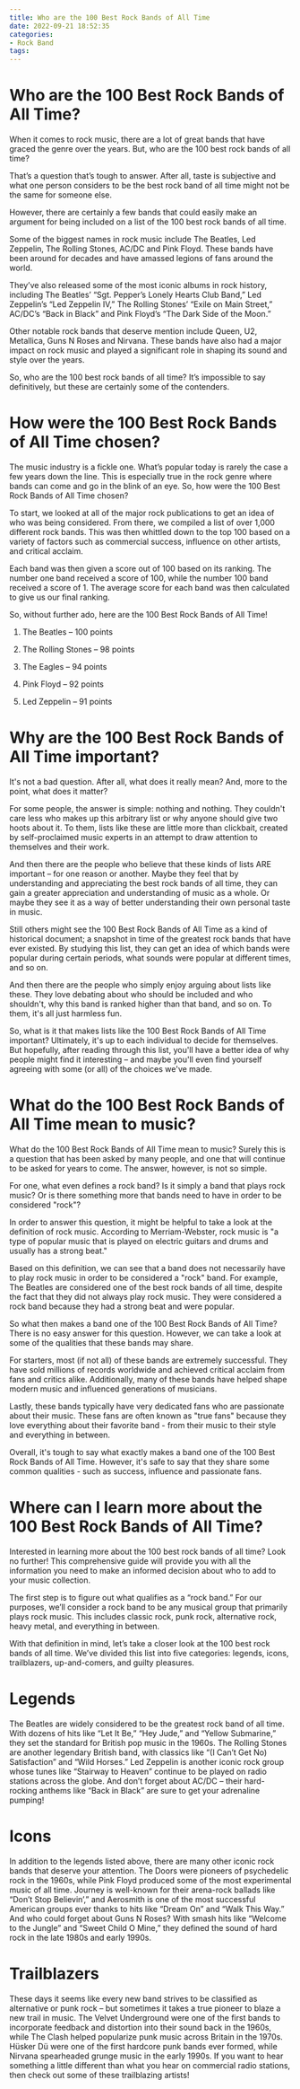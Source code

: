 ```yaml
---
title: Who are the 100 Best Rock Bands of All Time
date: 2022-09-21 18:52:35
categories:
- Rock Band
tags:
---
```



#  Who are the 100 Best Rock Bands of All Time?

When it comes to rock music, there are a lot of great bands that have graced the genre over the years. But, who are the 100 best rock bands of all time?

That’s a question that’s tough to answer. After all, taste is subjective and what one person considers to be the best rock band of all time might not be the same for someone else.

However, there are certainly a few bands that could easily make an argument for being included on a list of the 100 best rock bands of all time.

Some of the biggest names in rock music include The Beatles, Led Zeppelin, The Rolling Stones, AC/DC and Pink Floyd. These bands have been around for decades and have amassed legions of fans around the world.

They’ve also released some of the most iconic albums in rock history, including The Beatles’ “Sgt. Pepper’s Lonely Hearts Club Band,” Led Zeppelin’s “Led Zeppelin IV,” The Rolling Stones’ “Exile on Main Street,” AC/DC’s “Back in Black” and Pink Floyd’s “The Dark Side of the Moon.”

Other notable rock bands that deserve mention include Queen, U2, Metallica, Guns N Roses and Nirvana. These bands have also had a major impact on rock music and played a significant role in shaping its sound and style over the years.

So, who are the 100 best rock bands of all time? It’s impossible to say definitively, but these are certainly some of the contenders.

#  How were the 100 Best Rock Bands of All Time chosen?

The music industry is a fickle one. What’s popular today is rarely the case a few years down the line. This is especially true in the rock genre where bands can come and go in the blink of an eye. So, how were the 100 Best Rock Bands of All Time chosen?

To start, we looked at all of the major rock publications to get an idea of who was being considered. From there, we compiled a list of over 1,000 different rock bands. This was then whittled down to the top 100 based on a variety of factors such as commercial success, influence on other artists, and critical acclaim.

Each band was then given a score out of 100 based on its ranking. The number one band received a score of 100, while the number 100 band received a score of 1. The average score for each band was then calculated to give us our final ranking.

So, without further ado, here are the 100 Best Rock Bands of All Time!

1) The Beatles – 100 points

2) The Rolling Stones – 98 points

3) The Eagles – 94 points

4) Pink Floyd – 92 points

5) Led Zeppelin – 91 points

#  Why are the 100 Best Rock Bands of All Time important?

It's not a bad question. After all, what does it really mean? And, more to the point, what does it matter?

For some people, the answer is simple: nothing and nothing. They couldn't care less who makes up this arbitrary list or why anyone should give two hoots about it. To them, lists like these are little more than clickbait, created by self-proclaimed music experts in an attempt to draw attention to themselves and their work.

And then there are the people who believe that these kinds of lists ARE important – for one reason or another. Maybe they feel that by understanding and appreciating the best rock bands of all time, they can gain a greater appreciation and understanding of music as a whole. Or maybe they see it as a way of better understanding their own personal taste in music.

Still others might see the 100 Best Rock Bands of All Time as a kind of historical document; a snapshot in time of the greatest rock bands that have ever existed. By studying this list, they can get an idea of which bands were popular during certain periods, what sounds were popular at different times, and so on.

And then there are the people who simply enjoy arguing about lists like these. They love debating about who should be included and who shouldn't, why this band is ranked higher than that band, and so on. To them, it's all just harmless fun.

So, what is it that makes lists like the 100 Best Rock Bands of All Time important? Ultimately, it's up to each individual to decide for themselves. But hopefully, after reading through this list, you'll have a better idea of why people might find it interesting – and maybe you'll even find yourself agreeing with some (or all) of the choices we've made.

#  What do the 100 Best Rock Bands of All Time mean to music?

What do the 100 Best Rock Bands of All Time mean to music? Surely this is a question that has been asked by many people, and one that will continue to be asked for years to come. The answer, however, is not so simple.

For one, what even defines a rock band? Is it simply a band that plays rock music? Or is there something more that bands need to have in order to be considered "rock"?

In order to answer this question, it might be helpful to take a look at the definition of rock music. According to Merriam-Webster, rock music is "a type of popular music that is played on electric guitars and drums and usually has a strong beat."

Based on this definition, we can see that a band does not necessarily have to play rock music in order to be considered a "rock" band. For example, The Beatles are considered one of the best rock bands of all time, despite the fact that they did not always play rock music. They were considered a rock band because they had a strong beat and were popular.

So what then makes a band one of the 100 Best Rock Bands of All Time? There is no easy answer for this question. However, we can take a look at some of the qualities that these bands may share.

For starters, most (if not all) of these bands are extremely successful. They have sold millions of records worldwide and achieved critical acclaim from fans and critics alike. Additionally, many of these bands have helped shape modern music and influenced generations of musicians.

Lastly, these bands typically have very dedicated fans who are passionate about their music. These fans are often known as "true fans" because they love everything about their favorite band - from their music to their style and everything in between.

 Overall, it's tough to say what exactly makes a band one of the 100 Best Rock Bands of All Time. However, it's safe to say that they share some common qualities - such as success, influence and passionate fans.

#  Where can I learn more about the 100 Best Rock Bands of All Time?

Interested in learning more about the 100 best rock bands of all time? Look no further! This comprehensive guide will provide you with all the information you need to make an informed decision about who to add to your music collection.

The first step is to figure out what qualifies as a “rock band.” For our purposes, we’ll consider a rock band to be any musical group that primarily plays rock music. This includes classic rock, punk rock, alternative rock, heavy metal, and everything in between.

With that definition in mind, let’s take a closer look at the 100 best rock bands of all time. We’ve divided this list into five categories: legends, icons, trailblazers, up-and-comers, and guilty pleasures.

# Legends

The Beatles are widely considered to be the greatest rock band of all time. With dozens of hits like “Let It Be,” “Hey Jude,” and “Yellow Submarine,” they set the standard for British pop music in the 1960s. The Rolling Stones are another legendary British band, with classics like “(I Can’t Get No) Satisfaction” and “Wild Horses.” Led Zeppelin is another iconic rock group whose tunes like “Stairway to Heaven” continue to be played on radio stations across the globe. And don’t forget about AC/DC – their hard-rocking anthems like “Back in Black” are sure to get your adrenaline pumping!

# Icons

In addition to the legends listed above, there are many other iconic rock bands that deserve your attention. The Doors were pioneers of psychedelic rock in the 1960s, while Pink Floyd produced some of the most experimental music of all time. Journey is well-known for their arena-rock ballads like “Don’t Stop Believin’,” and Aerosmith is one of the most successful American groups ever thanks to hits like “Dream On” and “Walk This Way.” And who could forget about Guns N Roses? With smash hits like “Welcome to the Jungle” and “Sweet Child O Mine,” they defined the sound of hard rock in the late 1980s and early 1990s.

# Trailblazers

These days it seems like every new band strives to be classified as alternative or punk rock – but sometimes it takes a true pioneer to blaze a new trail in music. The Velvet Underground were one of the first bands to incorporate feedback and distortion into their sound back in the 1960s, while The Clash helped popularize punk music across Britain in the 1970s. Hüsker Dü were one of the first hardcore punk bands ever formed, while Nirvana spearheaded grunge music in the early 1990s. If you want to hear something a little different than what you hear on commercial radio stations, then check out some of these trailblazing artists!